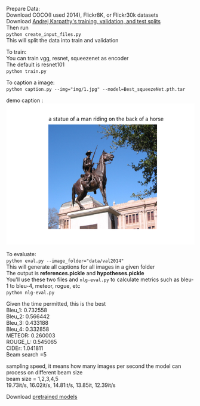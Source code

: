 Prepare Data:  
Download COCO(I used 2014), Flickr8K, or Flickr30k datasets  
Download [Andrej Karpathy's training, validation, and test splits](http://cs.stanford.edu/people/karpathy/deepimagesent/caption_datasets.zip)  
Then run   
`python create_input_files.py`  
This will split the data into train and validation

To train:  
You can train vgg, resnet, squeezenet as encoder   
The default is resnet101   
`python train.py`

To caption a image:  
`python caption.py --img="img/1.jpg" --model=Best_squeezeNet.pth.tar`

demo caption :
![demo video](img/caption_demo.png) 


To evaluate:  
`python eval.py --image_folder="data/val2014"`  
This will generate all captions for all images in a given folder  
The output is **references.pickle** and **hypotheses.pickle**    
You'll use these two files and `nlg-eval.py` to calculate metrics such as bleu-1 to bleu-4, meteor, rogue, etc  
`python nlg-eval.py`

Given the time permitted, this is the best   
Bleu_1: 0.732558  
Bleu_2: 0.566442  
Bleu_3: 0.433188  
Bleu_4: 0.332858  
METEOR: 0.260003  
ROUGE_L: 0.545065  
CIDEr: 1.041811  
Beam search =5  

sampling speed, it means how many images per second the model can process
on different beam size  
beam size = 1,2,3,4,5  
19.73it/s, 16.02it/s, 14.81it/s, 13.85it, 12.39it/s

Download [pretrained models](https://drive.google.com/drive/folders/12ndT_fOsoXrtPQnkXADNNSiG_ziYVQm0?usp=sharing)